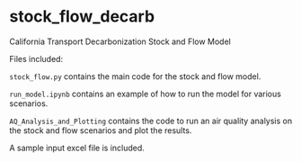 # stock_flow_decarb
California Transport Decarbonization Stock and Flow Model

Files included:

`stock_flow.py` contains the main code for the stock and flow model. 

`run_model.ipynb` contains an example of how to run the model for various scenarios.

`AQ_Analysis_and_Plotting` contains the code to run an air quality analysis on the stock and flow scenarios and plot the results.

A sample input excel file is included.
